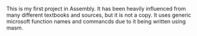 This is my first project in Assembly. It has been heavily influenced from many different textbooks and sources, but it is not a copy. It uses generic microsoft function names and commancds due to it being written using masm.
